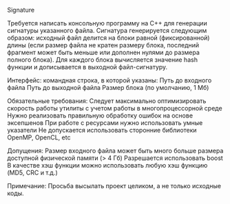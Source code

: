 Signature

Требуется написать консольную программу на C++ для генерации сигнатуры указанного файла. Сигнатура генерируется следующим образом: исходный файл делится на блоки равной (фиксированной) длины (если размер файла не кратен размеру блока, последний фрагмент может быть меньше или дополнен нулями до размера полного блока). Для каждого блока вычисляется значение hash функции и дописывается в выходной файл-сигнатуру.  

Интерфейс: командная строка, в которой указаны:
Путь до входного файла
Путь до выходной файла
Размер блока (по умолчанию, 1 Мб)

Обязательные требования:
Следует максимально оптимизировать скорость работы утилиты с учетом работы в многопроцессорной среде
Нужно реализовать правильную обработку ошибок на основе эксепшенов
При работе с ресурсами нужно использовать умные указатели
Не допускается использовать сторонние библиотеки OpenMP, OpenCL, etc

Допущения:
Размер входного файла может быть много больше размера доступной физической памяти (> 4 Гб)
Разрешается использовать boost
В качестве хэш функции можно использовать любую хэш функцию (MD5, CRC и т.д.)

Примечание: Просьба высылать проект целиком, а не только исходные коды.
